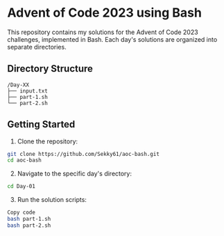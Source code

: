 # Advent of Code 2023 using Bash

This repository contains my solutions for the Advent of Code 2023 challenges, implemented in Bash. Each day's solutions are organized into separate directories.

## Directory Structure

```
/Day-XX
├── input.txt
├── part-1.sh
└── part-2.sh
```

## Getting Started

1. Clone the repository:

```bash
git clone https://github.com/Sekky61/aoc-bash.git
cd aoc-bash
```

2. Navigate to the specific day's directory:

```bash
cd Day-01
```

3. Run the solution scripts:

```bash
Copy code
bash part-1.sh
bash part-2.sh
```
